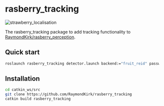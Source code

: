 # rasberry_tracking

![strawberry_localisation](https://user-images.githubusercontent.com/16948324/76231446-2c98b380-621d-11ea-8624-8e472c2f08f8.gif)

The rasberry_tracking package to add tracking functionality to 
[RaymondKirk/rasberry_perception](https://github.com/RaymondKirk/rasberry_perception). 

## Quick start

```bash
roslaunch rasberry_tracking detector.launch backend:="fruit_reid" password:="obtain_from_raymond" image_ns:="/your_camera/colour" depth_ns:="/your_camera/depth" score:="0.5"
```

## Installation

```bash
cd catkin_ws/src
git clone https://github.com/RaymondKirk/rasberry_tracking
catkin build rasberry_tracking
```
